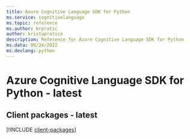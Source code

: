 ```yaml
---
title: Azure Cognitive Language SDK for Python
ms.service: cognitivelanguage
ms.topic: reference
ms.author: krpratic
author: kristapratico
description: Reference for Azure Cognitive Language SDK for Python
ms.data: 08/24/2022
ms.devlang: python
---
```

# Azure Cognitive Language SDK for Python - latest

## Client packages - latest
[!INCLUDE [client-packages](cognitive-language-client-index.md)]